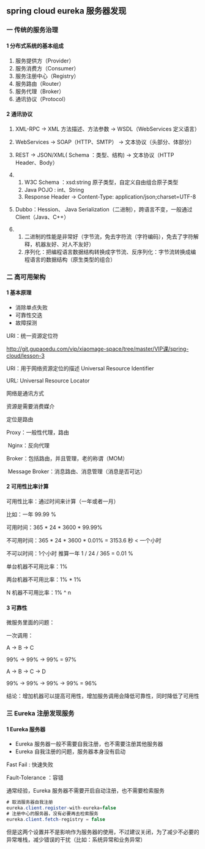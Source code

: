 ## spring cloud eureka 服务器发现

### 一 传统的服务治理

#### 1 分布式系统的基本组成

1. 服务提供方（Provider）
2. 服务消费方（Consumer）
3. 服务注册中心（Registry）
4. 服务路由（Router）
5. 服务代理（Broker）
6. 通讯协议（Protocol）

#### 2 通讯协议

1. XML-RPC -> XML 方法描述、方法参数 -> WSDL（WebServices 定义语言）

2. WebServices -> SOAP（HTTP、SMTP） -> 文本协议（头部分、体部分）

3. REST -> JSON/XML( Schema ：类型、结构) -> 文本协议（HTTP Header、Body）

4. 1. W3C Schema ：xsd:string 原子类型，自定义自由组合原子类型
   2. Java POJO : int、String
   3. Response Header -> Content-Type: application/json;charset=UTF-8

5. Dubbo：Hession、 Java Serialization（二进制），跨语言不变，一般通过 Client（Java、C++）

6. 1. 二进制的性能是非常好（字节流，免去字符流（字符编码），免去了字符解释，机器友好、对人不友好）
   2. 序列化：把编程语言数据结构转换成字节流、反序列化：字节流转换成编程语言的数据结构（原生类型的组合）

### 二 高可用架构

#### 1 基本原理

- 消除单点失败
- 可靠性交迭
- 故障探测

URI：统一资源定位符

http://git.gupaoedu.com/vip/xiaomage-space/tree/master/VIP课/spring-cloud/lesson-3

URI：用于网络资源定位的描述 Universal Resource Identifier

URL: Universal Resource Locator

网络是通讯方式

资源是需要消费媒介

定位是路由

Proxy：一般性代理，路由

​	Nginx：反向代理	

Broker：包括路由，并且管理，老的称谓（MOM）

​	Message Broker：消息路由、消息管理（消息是否可达）

#### 2 可用性比率计算

可用性比率：通过时间来计算（一年或者一月）

比如：一年 99.99 % 

可用时间：365 * 24  * 3600 * 99.99% 

不可用时间：365 * 24  * 3600 * 0.01% = 3153.6 秒 < 一个小时

不可以时间：1个小时 推算一年 1 / 24 / 365 = 0.01 %

单台机器不可用比率：1%

两台机器不可用比率：1% * 1%

N 机器不可用比率：1% ^ n

#### 3 可靠性

微服务里面的问题：

一次调用：

   A ->       B    ->  C

99% -> 99% -> 99% = 97%

   A ->     B    ->  C -> D

99% -> 99% -> 99%  -> 99% = 96%

结论：增加机器可以提高可用性，增加服务调用会降低可靠性，同时降低了可用性

### 三 Eureka 注册发现服务

#### 1 Eureka 服务器

- Eureka 服务器一般不需要自我注册，也不需要注册其他服务器
- Eureka  自我注册的问题，服务器本身没有启动

Fast Fail : 快速失败

Fault-Tolerance ：容错

通常经验，Eureka 服务器不需要开启自动注册，也不需要检索服务

~~~java
# 取消服务器自我注册
eureka.client.register-with-eureka=false
# 注册中心的服务器，没有必要再去检索服务
eureka.client.fetch-registry = false
~~~

但是这两个设置并不是影响作为服务器的使用，不过建议关闭，为了减少不必要的异常堆栈，减少错误的干扰（比如：系统异常和业务异常）



























